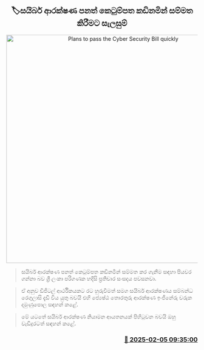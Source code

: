 <p align='center'><b><h2 align='center' title='Plans to pass the Cyber Security Bill quickly'>🏷සයිබර් ආරක්ෂණ පනත් කෙටුම්පත කඩිනමින් සම්මත කිරීමට සැලසුම්</h2></b></p>
<p align='center'><img src='https://helakuru.sgp1.cdn.digitaloceanspaces.com/esana/images/lib/cybersecurity.jpg' width='600' alt='Plans to pass the Cyber Security Bill quickly'></p>

> සයිබර් ආරක්ෂණ පනත් කෙටුම්පත කඩිනමින් සම්මත කර ගැනීම සඳහා පියවර ගන්නා බව ශ්‍රී ලංකා පරිගණක හදිසි ප්‍රතිචාර සංසදය පවසනවා.

> ඒ අනුව ඩිජිටල් ආර්ථිකයකට රට හුරුවීමත් සමග සයිබර් ආරක්ෂණය සම්බන්ධ රෙගුලාසි දැඩි විය යුතු බවයි එහි ජ්‍යෙෂ්​ඨ ​තොරතුරු ආරක්ෂණ ඉංජිනේරු චරුක දමුණුපොල සඳහන් කළේ.

> මේ යටතේ සයිබර් ආරක්ෂණ නියාමන ආයතනයක් පිහිටුවන බවයි ඔහු වැඩිදුරටත් සඳහන් කළේ.



<h3 align='right'><a href='https://www.helakuru.lk/esana/p/107172/'>📅 2025-02-05 09:35:00</a></h3>
